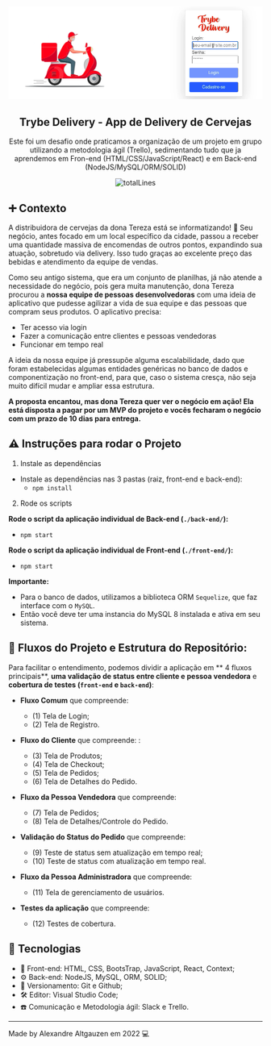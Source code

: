 <p align="center">
  <img src=img/deliveryAppMask.png >
</p>

<h2 align="center">
  Trybe Delivery - App de Delivery de Cervejas
</h2>

<p align="center">
  Este foi um desafio onde praticamos a organização de um projeto em grupo utilizando a metodologia ágil (Trello), sedimentando tudo que ja aprendemos em Fron-end (HTML/CSS/JavaScript/React) e em Back-end (NodeJS/MySQL/ORM/SOLID)</a>
</p>

<p align="center">
    <img alt="totalLines" src="https://img.shields.io/tokei/lines/github/altgauzen/project-backend-delivery-app">

   </a>
</p>

## ➕ Contexto

A distribuidora de cervejas da dona Tereza está se informatizando! 🚀 Seu negócio, antes focado em um local específico da cidade, passou a receber uma quantidade massiva de encomendas de outros pontos, expandindo sua atuação, sobretudo via delivery. Isso tudo graças ao excelente preço das bebidas e atendimento da equipe de vendas.

Como seu antigo sistema, que era um conjunto de planilhas, já não atende a necessidade do negócio, pois gera muita manutenção, dona Tereza procurou a **nossa equipe de pessoas desenvolvedoras** com uma ideia de aplicativo que pudesse agilizar a vida de sua equipe e das pessoas que compram seus produtos. O aplicativo precisa:

- Ter acesso via login
- Fazer a comunicação entre clientes e pessoas vendedoras
- Funcionar em tempo real

A ideia da nossa equipe já pressupõe alguma escalabilidade, dado que foram estabelecidas algumas entidades genéricas no banco de dados e componentização no front-end, para que, caso o sistema cresça, não seja muito difícil mudar e ampliar essa estrutura.

**A proposta encantou, mas dona Tereza quer ver o negócio em ação! Ela está disposta a pagar por um MVP do projeto e vocês fecharam o negócio com um prazo de 10 dias para entrega.**


## ⚠️ Instruções para rodar o Projeto

1. Instale as dependências

- Instale as dependências nas 3 pastas (raiz, front-end e back-end):
  - `npm install`

2. Rode os scripts

**Rode o script da aplicação individual de Back-end (`./back-end/`):**
- `npm start`

**Rode o script da aplicação individual de Front-end (`./front-end/`):**
- `npm start`

**Importante:**

- Para o banco de dados, utilizamos a biblioteca ORM `Sequelize`, que faz interface com o `MySQL`.
- Então você deve ter uma instancia do MySQL 8 instalada e ativa em seu sistema.

## 📄 Fluxos do Projeto e Estrutura do Repositório:

Para facilitar o entendimento, podemos dividir a aplicação em ** 4 fluxos principais**, **uma validação de status entre cliente e pessoa vendedora** e **cobertura de testes (`front-end` e `back-end`)**:

- **Fluxo Comum** que compreende: 
  - (1) Tela de Login; 
  - (2) Tela de Registro.

- **Fluxo do Cliente** que compreende: : 
  - (3) Tela de Produtos; 
  - (4) Tela de Checkout; 
  - (5) Tela de Pedidos; 
  - (6) Tela de Detalhes do Pedido.

- **Fluxo da Pessoa Vendedora** que compreende: 
  - (7) Tela de Pedidos; 
  - (8) Tela de Detalhes/Controle do Pedido.

- **Validação do Status do Pedido** que compreende: 
  - (9) Teste de status sem atualização em tempo real; 
  - (10) Teste de status com atualização em tempo real.

- **Fluxo da Pessoa Administradora** que compreende: 
  - (11) Tela de gerenciamento de usuários.

- **Testes da aplicação** que compreende: 
  - (12) Testes de cobertura.


## 🚀 Tecnologias 

- 📱 Front-end: HTML, CSS, BootsTrap, JavaScript, React, Context;
- ⚙️  Back-end: NodeJS, MySQL, ORM, SOLID;
- 📀 Versionamento: Git e Github;
- 🛠 Editor: Visual Studio Code;
- ☎️  Comunicação e Metodologia ágil: Slack e Trello.


---

Made by Alexandre Altgauzen em 2022 💻
